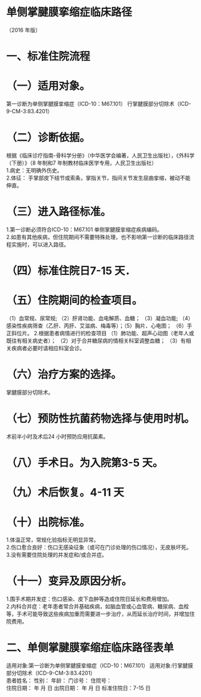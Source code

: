 # 单侧掌腱膜挛缩症临床路径  
（2016 年版）  
# 一、标准住院流程  
# （一）适用对象。  
第一诊断为单侧掌腱膜挛缩症（ICD-10：M67.101） 行掌腱膜部分切除术（ICD-9-CM-3:83.4201）  
# （二）诊断依据。  
根据《临床诊疗指南-骨科学分册》（中华医学会编著，人民卫生出版社），《外科学（下册）》（8 年制和7 年制教材临床医学专用，人民卫生出版社）  
1.病史：无明确外伤史。  
2.体征： 手掌部皮下结节或索条，掌指关节，指间关节发生屈曲挛缩，被动不能伸直。  
# （三）进入路径标准。  
1.第一诊断必须符合ICD-10：M67.101 单侧掌腱膜挛缩症疾病编码。  
2.如患有其他疾病，但住院期间不需要特殊处理，也不影响第一诊断的临床路径流程实施时，可以进入路径。  
# （四）标准住院日7-15 天．  
# （五）住院期间的检查项目。  
（1）血常规、尿常规; （2）肝肾功能、血电解质、血糖； （3）凝血功能; （4）感染性疾病筛查（乙肝、丙肝、艾滋病、梅毒等）；（5）胸片、心电图； （6）手正斜位片。 2.根据患者病情进行的检查项目 （1）肺功能、超声心动图（老年人或既往有相关病史者）； （2）对于合并糖尿病的情相关科室调整血糖； （3）有相关疾病者必要时请相应科室会诊。  
# （六）治疗方案的选择。  
掌腱膜部分切除术。  
# （七）预防性抗菌药物选择与使用时机。  
术前半小时及术后24 小时预防应用抗菌素。  
# （八）手术日。为入院第3-5 天。  
# （九）术后恢复。4-11 天  
# （十）出院标准。  
1.体温正常，常规化验指标无明显异常。  
2.伤口愈合良好：伤口无感染征象（或可在门诊处理的伤口情况），无皮肤坏死。  
3.没有需要住院处理的并发症和/或合并症。  
# （十一）变异及原因分析。  
1.围手术期并发症：伤口感染、皮下血肿等造成住院日延长和费用增加。  
2.内科合并症：老年患者常合并基础疾病，如脑血管或心血管病、糖尿病、血栓等，手术可能导致这些疾病加重而需要进一步治疗，从而延长治疗时间，并增加住院费用。  
# 二、单侧掌腱膜挛缩症临床路径表单  
适用对象:第一诊断为单侧掌腱膜挛缩症（ICD-10：M67.101） 适用对象:行掌腱膜部分切除术（ICD-9-CM-3:83.4201）  
患者姓名：         性别：      年龄：        门诊号：         住院号：  
住院日期：    年   月   日     出院日期：    年   月   日   标准住院日：7-15 日  
